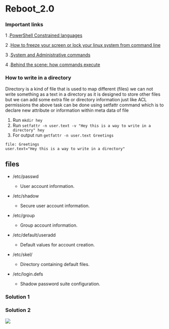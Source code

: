 # Reboot_2.0
### Important links

1 .[PowerShell Constrained languages](https://devblogs.microsoft.com/powershell/powershell-constrained-language-mode/)

2 .[How to freeze your screen or lock your linux system from command line](https://www.networkworld.com/article/3438818/how-to-freeze-and-lock-your-linux-system-and-why-you-would-want-to.html)

3 .[System and Administrative commands](https://tldp.org/LDP/abs/html/system.html)

4 .[Behind the scene: how commands execute](https://medium.com/@SergioPietri/behind-the-scenes-what-happens-when-you-execute-a-command-in-the-shell-9fef53832f6a)

### How to write in a directory
Directory is a kind of file that is used to map different (files) 
we can not write something as a text in a directory as it is designed to store other files
but we can add some extra file or directory information just like ACL permissions
the above task can be done using setfattr command which is to declare new attribute or information within meta data of file
     
 1. Run ```mkdir hey``` 
 2. Run ```setfattr -n user.text -v "Hey this is a way to write in a directory" hey```
 3. For output run ```getfattr -n user.text Greetings```
   ```
  file: Greetings
  user.text="Hey this is a way to write in a directory"
  ```
  
 ## files
- /etc/passwd
     - User account information.

- /etc/shadow
     - Secure user account information.

- /etc/group
     - Group account information.

- /etc/default/useradd
     - Default values for account creation.

- /etc/skel/
     - Directory containing default files.

- /etc/login.defs
     - Shadow password suite configuration.

### Solution 1
   
### Solution 2
<img src="https://github.com/ayushikhandelwal99/Reboot_2.0/blob/master/screenshots_of_solutions/Solution_2.png?raw=true">

